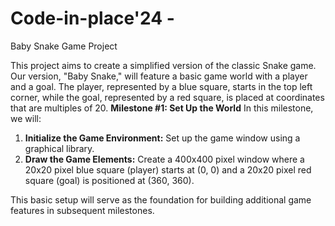 # Code-in-place'24 - 
Baby Snake Game Project 

This project aims to create a simplified version of the classic Snake game. Our version, "Baby Snake," will feature a basic game world with a player and a goal. The player, represented by a blue square, starts in the top left corner, while the goal, represented by a red square, is placed at coordinates that are multiples of 20.  **Milestone #1: Set Up the World**  In this milestone, we will:  
1. **Initialize the Game Environment:** Set up the game window using a graphical library.
2. **Draw the Game Elements:** Create a 400x400 pixel window where a 20x20 pixel blue square (player) starts at (0, 0) and a 20x20 pixel red square (goal) is positioned at (360, 360).
      
This basic setup will serve as the foundation for building additional game features in subsequent milestones.
